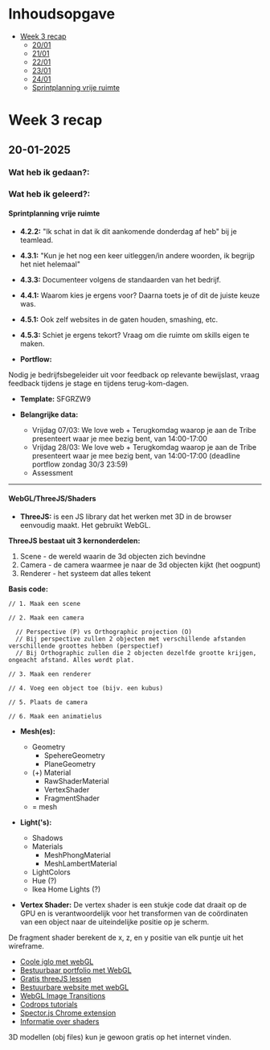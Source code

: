 # Inhoudsopgave

- [Week 3 recap](#week-3-recap)
  - [20/01](#20-01-2025)
  - [21/01](#21-01-2025)
  - [22/01](#22-01-2025)
  - [23/01](#23-01-2025)
  - [24/01](#24-01-2025)
  - [Sprintplanning vrije ruimte](#sprintplanning-vrije-ruimte)

# Week 3 recap

## 20-01-2025

### Wat heb ik gedaan?:

### Wat heb ik geleerd?:

#### Sprintplanning vrije ruimte

  - **4.2.2:** "Ik schat in dat ik dit aankomende donderdag af heb" bij je teamlead.
  - **4.3.1:** "Kun je het nog een keer uitleggen/in andere woorden, ik begrijp het niet helemaal"
  - **4.3.3:** Documenteer volgens de standaarden van het bedrijf.
  - **4.4.1:** Waarom kies je ergens voor? Daarna toets je of dit de juiste keuze was.
  - **4.5.1:** Ook zelf websites in de gaten houden, smashing, etc.
  - **4.5.3:** Schiet je ergens tekort? Vraag om die ruimte om skills eigen te maken.

- **Portflow:**

Nodig je bedrijfsbegeleider uit voor feedback op relevante bewijslast, vraag feedback tijdens je stage en tijdens terug-kom-dagen.

  - **Template:** SFGRZW9

  - **Belangrijke data:**
    - Vrijdag 07/03: We love web + Terugkomdag waarop je aan de Tribe presenteert waar je mee bezig bent, van 14:00-17:00
    - Vrijdag 28/03: We love web + Terugkomdag waarop je aan de Tribe presenteert waar je mee bezig bent, van 14:00-17:00 (deadline portflow zondag 30/3 23:59)
    - Assessment

---

#### WebGL/ThreeJS/Shaders

- **ThreeJS:** is een JS library dat het werken met 3D in de browser eenvoudig maakt. Het gebruikt WebGL.

**ThreeJS bestaat uit 3 kernonderdelen:**
1. Scene - de wereld waarin de 3d objecten zich bevindne
2. Camera - de camera waarmee je naar de 3d objecten kijkt (het oogpunt)
3. Renderer - het systeem dat alles tekent

**Basis code:**
```JS
// 1. Maak een scene

// 2. Maak een camera

  // Perspective (P) vs Orthographic projection (O)
  // Bij perspective zullen 2 objecten met verschillende afstanden verschillende groottes hebben (perspectief)
  // Bij Orthographic zullen die 2 objecten dezelfde grootte krijgen, ongeacht afstand. Alles wordt plat.

// 3. Maak een renderer

// 4. Voeg een object toe (bijv. een kubus)

// 5. Plaats de camera

// 6. Maak een animatielus
```

- **Mesh(es):**
  - Geometry
    - SpehereGeometry
    - PlaneGeometry
  - (+) Material
    - RawShaderMaterial
    - VertexShader
    - FragmentShader
  - = mesh
 
- **Light('s):**
  - Shadows
  - Materials
    - MeshPhongMaterial
    - MeshLambertMaterial
  -   LightColors
    - Hue (?)
    - Ikea Home Lights (?)
 
- **Vertex Shader:**
  De vertex shader is een stukje code dat draait op de GPU en is verantwoordelijk voor het transformen van de coördinaten van een object naar de uiteindelijke positie op je scherm.

De fragment shader berekent de x, z, en y positie van elk puntje uit het wireframe.

- [Coole iglo met webGL](igloo.inc)
- [Bestuurbaar portfolio met WebGL](bruno-simon.com)
- [Gratis threeJS lessen ](threejs-journey.com)
- [Bestuurbare website met webGL](summer-afternoon.vlucendo.com)
- [WebGL Image Transitions](tympanus.net/Development)
- [Codrops tutorials](https://tympanus.net/codrops/category/tutorials/)
- [Spector.js Chrome extension](https://chromewebstore.google.com/detail/spectorjs/denbgaamihkadbghdceggmchnflmhpmk)
- [Informatie over shaders](thebookofshaders.com)

3D modellen (obj files) kun je gewoon gratis op het internet vinden.
